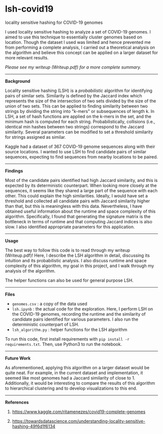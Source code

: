 # lsh-covid19
locality sensitive hashing for COVID-19 genomes

I used locality sensitive hashing to analyze a set of COVID-19 genomes. I aimed to use this technique to essentially cluster genomes based on location. Though the dataset I used was limited and hence prevented me from performing a complete analysis, I carried out a theoretical analysis on the algorithm and believe this concept can be applied on a larger dataset for more relevant results. 

*Please see my writeup (Writeup.pdf) for a more complete summary.*

---

**Background**

Locality sensitive hashing (LSH) is a *probabilistic* algorithm for identifying pairs of similar sets. Similarity is defined by the Jaccard index which represents the size of the intersection of two sets divided by the size of the union of two sets. This can be applied to finding similarity between two strings by dividing the string into "k-mers" or subsequences of length k. In LSH, a set of hash functions are applied on the k-mers in the set, and the minimum hash is computed for each string. Probabilistically, collisions (i.e., identical min hashes between two strings) correspond to the Jaccard similarity. Several parameters can be modified to set a threshold similarity for strings assigned as similar.

Kaggle had a dataset of 367 COVID-19 genome sequences along with their source locations. I wanted to use LSH to find candidate pairs of similar sequences, expecting to find sequences from nearby locations to be paired. 

---

**Findings**

Most of the candidate pairs identified had high Jaccard similarity, and this is expected by its deterministic counterpart. When looking more closely at the sequences, it seems like they shared a large part of the sequence with each other. This could explain the high similarities. Ideally, I would have set a threshold and collected all candidate pairs with Jaccard similarity higher than that, but this is meaningless with this data. Nevertheless, I have obtained useful information about the runtime and space complexity of this algorithm. Specifically, I found that generating the signature matrix is the bottleneck in terms of runtime and that computing Jaccard indices is also slow. I also identified appropriate parameters for this application.

---

**Usage**

The best way to follow this code is to read through my writeup (Writeup.pdf)! Here, I describe the LSH algorithm in detail, discussing its intuition and its probabilistic analysis. I also discuss runtime and space complexity of this algorithm, my goal in this project, and I walk through my analysis of the algorithm.

The helper functions can also be used for general purpose LSH.

---

**Files**

* ``genomes.csv`` : a copy of the data used
* ``lsh.ipynb`` : the actual code for the exploration. Here, I perform LSH on the COVID-19 genomes, recording the runtime and the similarity of candidate pairs identified for various parameters. I also run the deterministic counterpart of LSH.
* ``lsh_algorithm.py`` : helper functions for the LSH algorithm

To run this code, first install requirements with ``pip install -r requirements.txt``. Then, use Python3 to run the notebook.

---

**Future Work**

As aforementioned, applying this algorithm on a larger dataset would be quite neat. For example, in the current dataset and implementation, it seemed like most genomes had a Jaccard similarity of close to 1.
Additionally, it would be interesting to compare the results of this algorithm to hierarchical clustering and to develop visualizations to this end.

---

**References**

1. https://www.kaggle.com/ritamenezes/covid19-complete-genomes

2. https://towardsdatascience.com/understanding-locality-sensitive-hashing-49f6d1f6134
